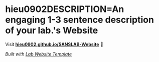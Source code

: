 
# hieu0902DESCRIPTION=An engaging 1-3 sentence description of your lab.'s Website

Visit **[hieu0902.github.io/SANSLAB-Website](https://hieu0902.github.io/SANSLAB-Website)** 🚀

_Built with [Lab Website Template](https://greene-lab.gitbook.io/lab-website-template-docs)_
